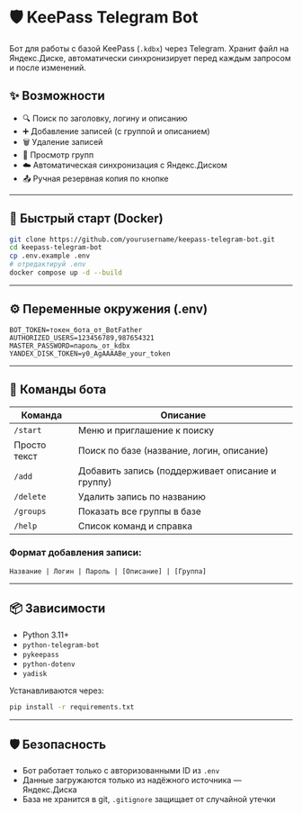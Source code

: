 # 🛡️ KeePass Telegram Bot

Бот для работы с базой KeePass (`.kdbx`) через Telegram. Хранит файл на Яндекс.Диске, автоматически синхронизирует перед каждым запросом и после изменений.

## ✨ Возможности

- 🔍 Поиск по заголовку, логину и описанию
- ➕ Добавление записей (с группой и описанием)
- 🗑 Удаление записей
- 📂 Просмотр групп
- ☁️ Автоматическая синхронизация с Яндекс.Диском
- 📤 Ручная резервная копия по кнопке

---

## 🚀 Быстрый старт (Docker)

```bash
git clone https://github.com/yourusername/keepass-telegram-bot.git
cd keepass-telegram-bot
cp .env.example .env
# отредактируй .env
docker compose up -d --build
```

---

## ⚙️ Переменные окружения (.env)

```env
BOT_TOKEN=токен_бота_от_BotFather
AUTHORIZED_USERS=123456789,987654321
MASTER_PASSWORD=пароль_от_kdbx
YANDEX_DISK_TOKEN=y0_AgAAAABe_your_token
```

---

## 🧾 Команды бота

| Команда      | Описание                                                 |
|--------------|-----------------------------------------------------------|
| `/start`     | Меню и приглашение к поиску                              |
| Просто текст | Поиск по базе (название, логин, описание)               |
| `/add`       | Добавить запись (поддерживает описание и группу)        |
| `/delete`    | Удалить запись по названию                               |
| `/groups`    | Показать все группы в базе                               |
| `/help`      | Список команд и справка                                  |

### Формат добавления записи:

```
Название | Логин | Пароль | [Описание] | [Группа]
```

---

## 📦 Зависимости

- Python 3.11+
- `python-telegram-bot`
- `pykeepass`
- `python-dotenv`
- `yadisk`

Устанавливаются через:

```bash
pip install -r requirements.txt
```

---

## 🛡️ Безопасность

- Бот работает только с авторизованными ID из `.env`
- Данные загружаются только из надёжного источника — Яндекс.Диска
- База не хранится в git, `.gitignore` защищает от случайной утечки
